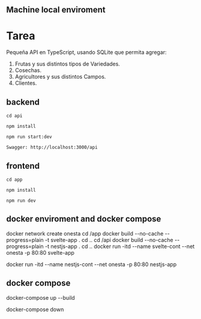 
## Machine local enviroment 

# Tarea
Pequeña API en TypeScript, usando SQLite que permita agregar:

1. Frutas y sus distintos tipos de Variedades.
2. Cosechas.
3. Agricultores y sus distintos Campos.
4. Clientes.



## backend

```
cd api

npm install

npm run start:dev

Swagger: http://localhost:3000/api

```

## frontend

```
cd app

npm install

npm run dev

```

## docker enviroment and docker compose

docker network create onesta
cd /app
docker build --no-cache --progress=plain -t svelte-app .
cd ..
cd /api
docker build --no-cache --progress=plain -t nestjs-app .
cd ..
docker run -itd --name svelte-cont --net onesta -p 80:80 svelte-app 

docker run -itd --name nestjs-cont --net onesta -p 80:80 nestjs-app 


## docker compose 

docker-compose up --build

docker-compose down

```